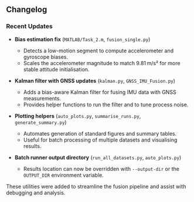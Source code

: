 ## Changelog

### Recent Updates

- **Bias estimation fix** (`MATLAB/Task_2.m`, `fusion_single.py`)
  - Detects a low-motion segment to compute accelerometer and gyroscope biases.
  - Scales the accelerometer magnitude to match 9.81 m/s² for more stable attitude initialisation.

- **Kalman filter with GNSS updates** (`kalman.py`, `GNSS_IMU_Fusion.py`)
  - Adds a bias-aware Kalman filter for fusing IMU data with GNSS measurements.
  - Provides helper functions to run the filter and to tune process noise.

- **Plotting helpers** (`auto_plots.py`, `summarise_runs.py`, `generate_summary.py`)
  - Automates generation of standard figures and summary tables.
  - Useful for batch processing of multiple datasets and visualising results.
- **Batch runner output directory** (`run_all_datasets.py`, `auto_plots.py`)
  - Results location can now be overridden with `--output-dir` or the `OUTPUT_DIR` environment variable.

These utilities were added to streamline the fusion pipeline and assist with
debugging and analysis.
